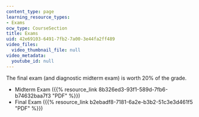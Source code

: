 ```yaml
---
content_type: page
learning_resource_types:
- Exams
ocw_type: CourseSection
title: Exams
uid: 42e69103-6491-7fb2-7a00-3e44fa2ff489
video_files:
  video_thumbnail_file: null
video_metadata:
  youtube_id: null
---
```


The final exam (and diagnostic midterm exam) is worth 20% of the grade.

*   Midterm Exam ({{% resource_link 8b326ed3-93f1-589d-7fb6-b74632baa7f3 "PDF" %}})
*   Final Exam ({{% resource_link b2ebadf8-7181-6a2e-b3b2-51c3e3d461f5 "PDF" %}})